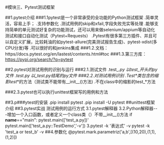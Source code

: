 #模块三、Pytest测试框架

##1.pytest介绍
###1.1pytest是一个非常承受的全功能的Python测试框架
        .简单灵活，容易上手；
        .支持参数化
        .测试用例的skip和xfail,字段失败充实等处理
        .能够支持简单的单元测试好复杂的功能测试，还可以用来做selenium/appium等自动化测试和接口自动化测试（Pytest+Requests）
        .Pytest有很多第三方插件、并且可以自定义扩展，比较耗油的如pytest-allure(完美测试报告生成)、pytest-xdist(多CPU分发)等
        .可以很好的和jenkins集成
###1.2.文档：https//docs.pytest.org/en/lastest/contents.html#toc
###1.3.第三方库：https://pypi.org/search/?q=pytest

##2.pytest对测试用例的识别与运行
###2.1.测试文件
    .test_*.py  以test_开头的py文件
    .*_test.py  以_test.py结尾的py文件
###2.2.对测试用例识别
    .Test*类包含的缩影test_*的方法（测试类不能带有__init__()方法)
    .不在class中的缩影的test_*方法
 
###2.3.pytest也可以执行unittest框架写的用例和方法

##3.p###ytest的安装
    .pip install pytest
    .pip install -U pytest
##unittest框架介绍
##3.pytest实战
    测试用例的运行方式
        3.1.pytest解释器
        3.2.Python解释器---增加一个入口函数，或者定义一个class类（）不带__init__()方法
        if __name__=="main":
            pytest.main(['test_a.py])'
            pytest.main(['test_a.py::TestDemo','-v'])
         3.pytest -k '表达式' -v
            pytest -k 'test_a or test_b' -v
##4.参数化
    @pytest.mark.parametriz('a,b',[(10,20),(1,1),(1,2)])

